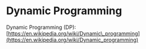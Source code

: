 # Dynamic Programming

Dynamic Programming \(DP\): [https://en.wikipedia.org/wiki/Dynamic\_programming](https://en.wikipedia.org/wiki/Dynamic_programming)

